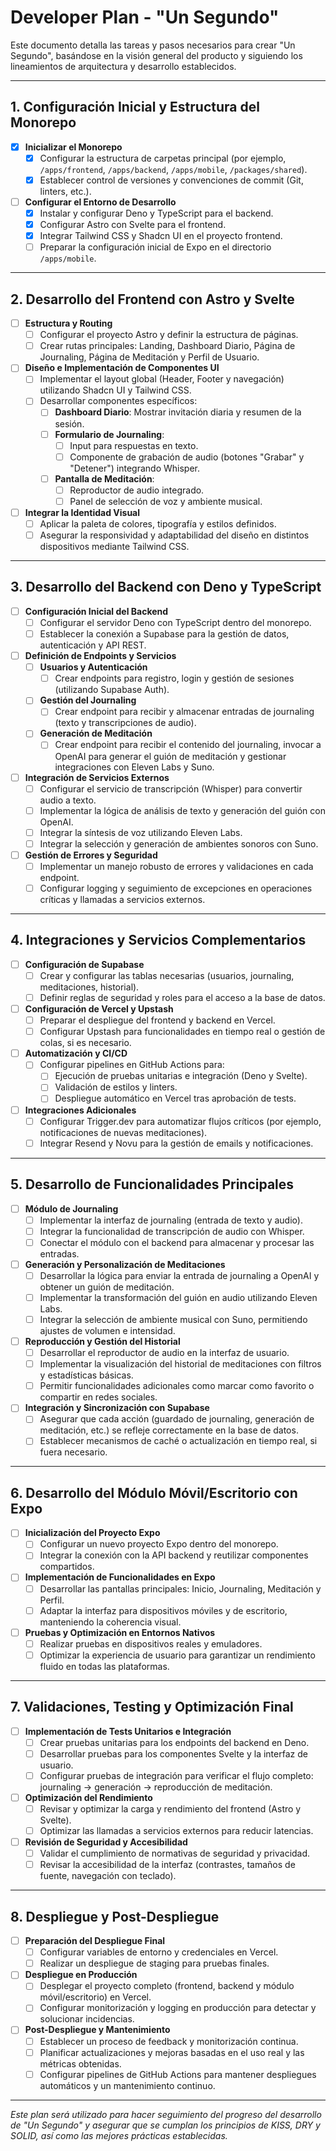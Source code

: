 # Developer Plan - "Un Segundo"

Este documento detalla las tareas y pasos necesarios para crear "Un Segundo", basándose en la visión general del producto y siguiendo los lineamientos de arquitectura y desarrollo establecidos.

---

## 1. Configuración Inicial y Estructura del Monorepo

- [x] **Inicializar el Monorepo**
  - [x] Configurar la estructura de carpetas principal (por ejemplo, `/apps/frontend`, `/apps/backend`, `/apps/mobile`, `/packages/shared`).
  - [x] Establecer control de versiones y convenciones de commit (Git, linters, etc.).

- [ ] **Configurar el Entorno de Desarrollo**
  - [x] Instalar y configurar Deno y TypeScript para el backend.
  - [x] Configurar Astro con Svelte para el frontend.
  - [x] Integrar Tailwind CSS y Shadcn UI en el proyecto frontend.
  - [ ] Preparar la configuración inicial de Expo en el directorio `/apps/mobile`.

---

## 2. Desarrollo del Frontend con Astro y Svelte

- [ ] **Estructura y Routing**
  - [ ] Configurar el proyecto Astro y definir la estructura de páginas.
  - [ ] Crear rutas principales: Landing, Dashboard Diario, Página de Journaling, Página de Meditación y Perfil de Usuario.

- [ ] **Diseño e Implementación de Componentes UI**
  - [ ] Implementar el layout global (Header, Footer y navegación) utilizando Shadcn UI y Tailwind CSS.
  - [ ] Desarrollar componentes específicos:
    - [ ] **Dashboard Diario**: Mostrar invitación diaria y resumen de la sesión.
    - [ ] **Formulario de Journaling**:
      - [ ] Input para respuestas en texto.
      - [ ] Componente de grabación de audio (botones "Grabar" y "Detener") integrando Whisper.
    - [ ] **Pantalla de Meditación**:
      - [ ] Reproductor de audio integrado.
      - [ ] Panel de selección de voz y ambiente musical.

- [ ] **Integrar la Identidad Visual**
  - [ ] Aplicar la paleta de colores, tipografía y estilos definidos.
  - [ ] Asegurar la responsividad y adaptabilidad del diseño en distintos dispositivos mediante Tailwind CSS.

---

## 3. Desarrollo del Backend con Deno y TypeScript

- [ ] **Configuración Inicial del Backend**
  - [ ] Configurar el servidor Deno con TypeScript dentro del monorepo.
  - [ ] Establecer la conexión a Supabase para la gestión de datos, autenticación y API REST.

- [ ] **Definición de Endpoints y Servicios**
  - [ ] **Usuarios y Autenticación**
    - [ ] Crear endpoints para registro, login y gestión de sesiones (utilizando Supabase Auth).
  - [ ] **Gestión del Journaling**
    - [ ] Crear endpoint para recibir y almacenar entradas de journaling (texto y transcripciones de audio).
  - [ ] **Generación de Meditación**
    - [ ] Crear endpoint para recibir el contenido del journaling, invocar a OpenAI para generar el guión de meditación y gestionar integraciones con Eleven Labs y Suno.

- [ ] **Integración de Servicios Externos**
  - [ ] Configurar el servicio de transcripción (Whisper) para convertir audio a texto.
  - [ ] Implementar la lógica de análisis de texto y generación del guión con OpenAI.
  - [ ] Integrar la síntesis de voz utilizando Eleven Labs.
  - [ ] Integrar la selección y generación de ambientes sonoros con Suno.

- [ ] **Gestión de Errores y Seguridad**
  - [ ] Implementar un manejo robusto de errores y validaciones en cada endpoint.
  - [ ] Configurar logging y seguimiento de excepciones en operaciones críticas y llamadas a servicios externos.

---

## 4. Integraciones y Servicios Complementarios

- [ ] **Configuración de Supabase**
  - [ ] Crear y configurar las tablas necesarias (usuarios, journaling, meditaciones, historial).
  - [ ] Definir reglas de seguridad y roles para el acceso a la base de datos.

- [ ] **Configuración de Vercel y Upstash**
  - [ ] Preparar el despliegue del frontend y backend en Vercel.
  - [ ] Configurar Upstash para funcionalidades en tiempo real o gestión de colas, si es necesario.

- [ ] **Automatización y CI/CD**
  - [ ] Configurar pipelines en GitHub Actions para:
    - [ ] Ejecución de pruebas unitarias e integración (Deno y Svelte).
    - [ ] Validación de estilos y linters.
    - [ ] Despliegue automático en Vercel tras aprobación de tests.

- [ ] **Integraciones Adicionales**
  - [ ] Configurar Trigger.dev para automatizar flujos críticos (por ejemplo, notificaciones de nuevas meditaciones).
  - [ ] Integrar Resend y Novu para la gestión de emails y notificaciones.

---

## 5. Desarrollo de Funcionalidades Principales

- [ ] **Módulo de Journaling**
  - [ ] Implementar la interfaz de journaling (entrada de texto y audio).
  - [ ] Integrar la funcionalidad de transcripción de audio con Whisper.
  - [ ] Conectar el módulo con el backend para almacenar y procesar las entradas.

- [ ] **Generación y Personalización de Meditaciones**
  - [ ] Desarrollar la lógica para enviar la entrada de journaling a OpenAI y obtener un guión de meditación.
  - [ ] Implementar la transformación del guión en audio utilizando Eleven Labs.
  - [ ] Integrar la selección de ambiente musical con Suno, permitiendo ajustes de volumen e intensidad.

- [ ] **Reproducción y Gestión del Historial**
  - [ ] Desarrollar el reproductor de audio en la interfaz de usuario.
  - [ ] Implementar la visualización del historial de meditaciones con filtros y estadísticas básicas.
  - [ ] Permitir funcionalidades adicionales como marcar como favorito o compartir en redes sociales.

- [ ] **Integración y Sincronización con Supabase**
  - [ ] Asegurar que cada acción (guardado de journaling, generación de meditación, etc.) se refleje correctamente en la base de datos.
  - [ ] Establecer mecanismos de caché o actualización en tiempo real, si fuera necesario.

---

## 6. Desarrollo del Módulo Móvil/Escritorio con Expo

- [ ] **Inicialización del Proyecto Expo**
  - [ ] Configurar un nuevo proyecto Expo dentro del monorepo.
  - [ ] Integrar la conexión con la API backend y reutilizar componentes compartidos.

- [ ] **Implementación de Funcionalidades en Expo**
  - [ ] Desarrollar las pantallas principales: Inicio, Journaling, Meditación y Perfil.
  - [ ] Adaptar la interfaz para dispositivos móviles y de escritorio, manteniendo la coherencia visual.

- [ ] **Pruebas y Optimización en Entornos Nativos**
  - [ ] Realizar pruebas en dispositivos reales y emuladores.
  - [ ] Optimizar la experiencia de usuario para garantizar un rendimiento fluido en todas las plataformas.

---

## 7. Validaciones, Testing y Optimización Final

- [ ] **Implementación de Tests Unitarios e Integración**
  - [ ] Crear pruebas unitarias para los endpoints del backend en Deno.
  - [ ] Desarrollar pruebas para los componentes Svelte y la interfaz de usuario.
  - [ ] Configurar pruebas de integración para verificar el flujo completo: journaling → generación → reproducción de meditación.

- [ ] **Optimización del Rendimiento**
  - [ ] Revisar y optimizar la carga y rendimiento del frontend (Astro y Svelte).
  - [ ] Optimizar las llamadas a servicios externos para reducir latencias.

- [ ] **Revisión de Seguridad y Accesibilidad**
  - [ ] Validar el cumplimiento de normativas de seguridad y privacidad.
  - [ ] Revisar la accesibilidad de la interfaz (contrastes, tamaños de fuente, navegación con teclado).

---

## 8. Despliegue y Post-Despliegue

- [ ] **Preparación del Despliegue Final**
  - [ ] Configurar variables de entorno y credenciales en Vercel.
  - [ ] Realizar un despliegue de staging para pruebas finales.

- [ ] **Despliegue en Producción**
  - [ ] Desplegar el proyecto completo (frontend, backend y módulo móvil/escritorio) en Vercel.
  - [ ] Configurar monitorización y logging en producción para detectar y solucionar incidencias.

- [ ] **Post-Despliegue y Mantenimiento**
  - [ ] Establecer un proceso de feedback y monitorización continua.
  - [ ] Planificar actualizaciones y mejoras basadas en el uso real y las métricas obtenidas.
  - [ ] Configurar pipelines de GitHub Actions para mantener despliegues automáticos y un mantenimiento continuo.

---

*Este plan será utilizado para hacer seguimiento del progreso del desarrollo de "Un Segundo" y asegurar que se cumplan los principios de KISS, DRY y SOLID, así como las mejores prácticas establecidas.*
